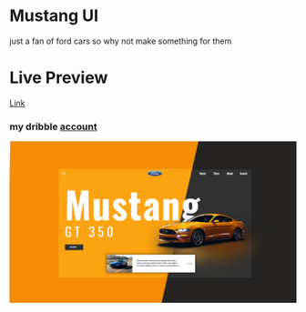 # Mustang UI
just a fan of ford cars so why not make something for them

# Live Preview
[Link](https://big-yoshi.github.io/mustang-ui/)
### my dribble [account](https://dribbble.com/hema209)
![](https://raw.githubusercontent.com/big-yoshi/mustang-ui/master/assets/ui.png)


